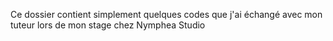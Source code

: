 Ce dossier contient simplement quelques codes que j'ai échangé avec mon tuteur lors de mon stage chez Nymphea Studio 
